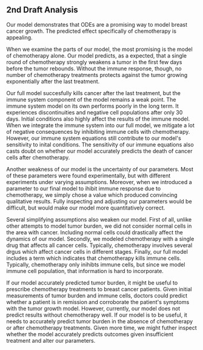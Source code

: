 ## 2nd Draft Analysis

Our model demonstrates that ODEs are a promising way to model breast cancer growth.
The predicted effect specifically of chemotherapy is appealing. 


When we examine the parts of our model, the most promising is the model of chemotherapy alone. 
Our model predicts, as a expected, that a single round of chemotherapy strongly weakens a tumor in the first few days before the tumor rebounds. 
Without the immune response, though, no number of chemotherapy treatments protects against the tumor growing exponentially after the last treatment.

Our full model succesfully kills cancer after the last treatment, but the immune system component of the model remains a weak point. 
The immune system model on its own performs poorly in the long term.
It experiences discontinuities and negative cell populations after only 30 days.
Initial conditions also highly affect the results of the immune model.
When we integrate the immune system into our full model, we mitigate a lot of negative consequences by inhibiting immune cells with chemotherapy.
However, our immune system equations still contribute to our model's sensitivity to inital conditions.
The sensitivity of our immune equations also casts doubt on whether our model accurately predicts the death of cancer cells after chemotherapy.

Another weakness of our model is the uncertainty of our parameters.
Most of these parameters were found experimentally, but with different experiments under varying assumptions.
Moreover, when we introduced a parameter to our final model to ihibit immune response due to chemotherapy, we simply chose a value which produced convincing qualitative results.
Fully inspecting and adjusting our parameters would be difficult, but would make our model more quantitatively correct.

Several simplifying assumptions also weaken our model. 
First of all, unlike other attempts to model tumor burden, we did not consider normal cells in the area with cancer.
Including normal cells could drastically affect the dynamics of our model.
Secondly, we modeled chemotherapy with a single drug that affects all cancer cells.
Typically, chemotherapy involves several drgus which affect cancer cells in different stages.
Finally, our full model includes a term which indicates that chemotherapy kills immune cells.
Typically, chemotherapy only inihibts immune cells, but since we model immune cell population, that information is hard to incorporate.

If our model accurately predicted tumor burden, it might be useful to prescribe chemotherapy treatments to breast cancer patients. 
Given initial measurements of tumor burden and immune cells, doctors could predict whether a patient is in remission and corroborate the patient's symptoms with the tumor growth model. 
However, currently, our model does not predict results without chemotherapy well.
If our model is to be useful, it needs to accurately predict tumor burden in the absence of chemotherapy or after chemotherapy treatments.
Given more time, we might futher inspect whether the model accurately predicts outcomes given insufficient treatment and alter our parameters.
